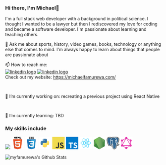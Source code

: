 ### Hi there, I'm Michael👋

I'm a full stack web developer with a background in political science. I thought I wanted to be a lawyer but then I rediscovered my love for coding and became a software developer. I'm passionate about learning and teaching others. 

💬 Ask me about sports, history, video games, books, technology or anything else that comes to mind. I'm always happy to learn about things that people are passionate about 

📫 How to reach me: 
  <br>
  [<img src="https://img.icons8.com/material/24/000000/linkedin--v1.png" alt="linkedin logo">](https://www.linkedin.com/in/myfamurewa)
  [<img src="https://img.icons8.com/material/24/000000/twitter--v1.png" alt="linkedin logo">](https://www.twitter.com/mfamurewa)
  <br>Check out my website: https://michaelfamurewa.com/
  
  <br>
  
 🔭 I’m currently working on: recreating a previous project using React Native
 
 <br>
 
 🌱 I’m currently learning: TBD


### My skills include
<p align="left>
  <code><img width="40" src="https://cdn.jsdelivr.net/npm/simple-icons@v3/icons/github.svg" /></code>
<code><img width="40" src="https://cdn.jsdelivr.net/npm/simple-icons@v3/icons/git.svg" /></code>
<code><img width='40px' src='https://raw.githubusercontent.com/github/explore/80688e429a7d4ef2fca1e82350fe8e3517d3494d/topics/html/html.png'/></code>
<code><img width='40px' src='https://raw.githubusercontent.com/github/explore/80688e429a7d4ef2fca1e82350fe8e3517d3494d/topics/css/css.png'/></code>
<code><img width='40px' src='https://raw.githubusercontent.com/github/explore/80688e429a7d4ef2fca1e82350fe8e3517d3494d/topics/python/python.png'/></code>
<code><img width='40px' src='https://raw.githubusercontent.com/github/explore/80688e429a7d4ef2fca1e82350fe8e3517d3494d/topics/javascript/javascript.png'/></code>
<code><img width='40px' src='https://raw.githubusercontent.com/github/explore/80688e429a7d4ef2fca1e82350fe8e3517d3494d/topics/typescript/typescript.png'/></code>
<code><img width='40px' src='https://raw.githubusercontent.com/github/explore/80688e429a7d4ef2fca1e82350fe8e3517d3494d/topics/react/react.png'/></code>
<code><img width='40px' src='https://raw.githubusercontent.com/github/explore/80688e429a7d4ef2fca1e82350fe8e3517d3494d/topics/nodejs/nodejs.png'/></code>
<code><img width='40px' src='https://raw.githubusercontent.com/github/explore/80688e429a7d4ef2fca1e82350fe8e3517d3494d/topics/postgresql/postgresql.png'/></code>
<code><img width='40px' src='https://raw.githubusercontent.com/github/explore/80688e429a7d4ef2fca1e82350fe8e3517d3494d/topics/graphql/graphql.png'/></code>                                                                                     
</p>

<img align="left" alt="myfamurewa's Github Stats" src="https://github-readme-stats.vercel.app/api?username=myfamurewa&show_icons=ture&hide_border=true&count_private=true"/>

<!--
**myfamurewa/myfamurewa** is a ✨ _special_ ✨ repository because its `README.md` (this file) appears on your GitHub profile.


Here are some ideas to get you started:

- 🔭 I’m currently working on ...
- 🌱 I’m currently learning ...
- 👯 I’m looking to collaborate on ...
- 🤔 I’m looking for help with ...
- 💬 Ask me about ...
- 📫 How to reach me: ...
- 😄 Pronouns: ...
- ⚡ Fun fact: ...
-->
